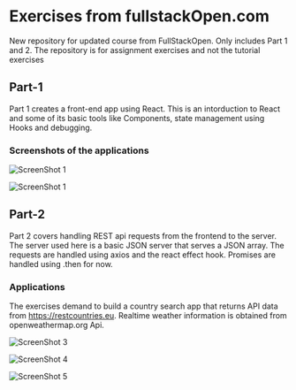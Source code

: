 
  
# Exercises from fullstackOpen.com

New repository for updated course from FullStackOpen. Only includes Part 1 and 2. The repository is for assignment exercises and not the tutorial exercises

## Part-1 
Part 1 creates a front-end app using React. This is an intorduction to React and some of its basic tools like Components, state management using Hooks and debugging. 

### Screenshots of the applications

   ![ScreenShot 1](https://github.com/Prashanga/Images-For-Web/blob/master/1.1.png)
   

 
   ![ScreenShot 1](https://github.com/Prashanga/Images-For-Web/blob/master/1.2.png)
    
  ## Part-2
  
  Part 2 covers handling REST api requests from the frontend to the server. The server used here is a basic JSON server that serves a JSON array. The requests are handled using axios and the react effect hook. Promises are handled using .then for now.
  
  ### Applications
  The exercises demand to build a country search app that returns API data from https://restcountries.eu. Realtime weather information is obtained from openweathermap.org Api.
 
  
   ![ScreenShot 3](https://github.com/Prashanga/Images-For-Web/blob/master/2.1.png)
   

 
   ![ScreenShot 4](https://github.com/Prashanga/Images-For-Web/blob/master/2.2.png)
   
   
   ![ScreenShot 5](https://github.com/Prashanga/Images-For-Web/blob/master/2.3.png)
  
 
  
  
